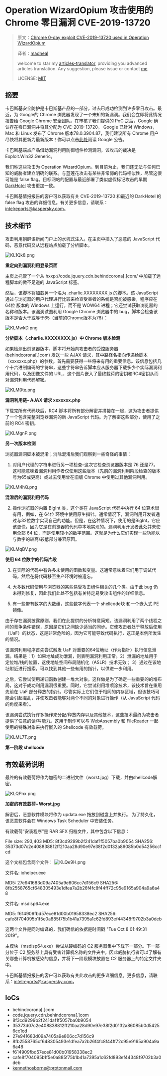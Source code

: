 # Operation WizardOpium 攻击使用的 Chrome 零日漏洞 CVE-2019-13720

>原文：[Chrome 0-day exploit CVE-2019-13720 used in Operation WizardOpium](https://securelist.com/chrome-0-day-exploit-cve-2019-13720-used-in-operation-wizardopium/94866/)
>
>译者：[madneal](https://github.com/madneal)
>
>welcome to star my [articles-translator](https://github.com/neal1991/articles-translator/), providing you advanced articles translation. Any suggestion, please issue or contact [me](mailto:bing@stu.ecnu.edu.cn)
>
>LICENSE: [MIT](https://opensource.org/licenses/MIT)

## 摘要

卡巴斯基安全防护是卡巴斯基产品的一部分，过去已成功检测到许多零日攻击。最近，为 Google的 Chrome 浏览器发现了一个未知的新漏洞。我们会立即将此情况报告给 Google Chrome 安全团队。在审核了我们提供的 PoC 之后，Google 确认存在零日漏洞并将其分配为 CVE-2019-13720。 Google 已针对 Windows，Mac 和 Linux 发布了 Chrome 版本78.0.3904.87，我们建议所有 Chrome 用户尽快将其更新为最新版本！你可以点击[此处](https://chromereleases.googleblog.com/2019/10/stable-channel-update-for-desktop_31.html)阅读 Google 公告。

卡巴斯基端点产品借助漏洞利用防御组件检测漏洞。该攻击的裁决是 Exploit.Win32.Generic。

我们称这些攻击为 Operation WizardOpium。到目前为止，我们还无法与任何已知的威胁者建立明确的联系。与蓝莲花攻击有某些非常弱的代码相似性，尽管这很可能是 false flag。目标网站的配置与最近部署了类似虚假标记攻击的早期 [DarkHotel](https://securelist.com/the-darkhotel-apt/66779/) 攻击更加一致。

卡巴斯基情报报告的客户可以获取有关 CVE-2019-13720 和最近的 DarkHotel 的 false flag 攻击的详细信息。有关更多信息，请联系：intelreports@kaspersky.com。

## 技术细节

攻击利用朝鲜语新闻门户上的水坑式注入。在主页中插入了恶意的 JavaScript 代码，恶意代码又从远程站点加载了分析脚本。

![KL1Qk8.png](https://s2.ax1x.com/2019/11/02/KL1Qk8.png)

**重定向到漏洞利用登录页面**

主页上托管了一个从 hxxp://code.jquery.cdn.behindcorona[.]com/ 中加载了远程脚本的微不足道的 JavaScript 标签。

然后，该脚本将加载另一个名为 .charlie.XXXXXXXX.js 的脚本。该 JavaScript 通过与浏览器的用户代理进行比较来检查受害者的系统是否能被感染，程序应在 64位 版本的 Windows 上运行，而不是 WOW64 进程；它还尝试获取浏览器的名称和版本。该漏洞试图利用 Google Chrome 浏览器中的 bug，脚本会检查该版本是否大于或等于65（当前的Chrome版本为78）：

![KLMwkD.png](https://s2.ax1x.com/2019/11/02/KLMwkD.png)

**分析脚本（.charlie.XXXXXXXX.js）中 Chrome 版本检测**

如果检测出浏览器版本，脚本将开始向攻击者的受控服务器 (behindcorona[.]com) 发送一些 AJAX 请求，其中路径名指向传递给脚本（xxxxxxx.php）的参数。首先需要获得一些将来有用的重要信息。该信息包括几个十六进制编码的字符串，这些字符串告诉脚本应从服务器下载多少个实际漏洞利用代码，以及图像文件的 URL，这个图片嵌入了最终载荷的密钥和RC4密钥从而对漏洞利用代码解密。

![KLM0te.png](https://s2.ax1x.com/2019/11/02/KLM0te.png)

**漏洞利用链– AJAX 请求 xxxxxxx.php**

下载完所有代码块后，RC4 脚本将所有部分解密并拼接在一起，这为攻击者提供了一个包含完整浏览器漏洞的新 JavaScript 代码。为了解密这些部分，使用了之前的 RC4 密钥。

![KLMgnP.png](https://s2.ax1x.com/2019/11/02/KLMgnP.png)

**另一次版本检测**

浏览器漏洞脚本被混淆；消除混淆后我们观察到一些奇怪的事情：

1. 对用户代理的字符串进行另一项检查–这次它检查浏览器版本是 76 还是77。这可能意味着漏洞利用作者仅使用这些版本（先前的漏洞利用阶段检查的版本号为65或更高）或过去使用曾在旧版 Chrome 中使用过其他漏洞利用。

![KLM4hQ.png](https://s2.ax1x.com/2019/11/02/KLM4hQ.png)

**混淆后的漏洞利用代码**

2. 操作浏览器的内置 BigInt 类，这个类在 JavaScript 代码中执行 64 位算术很有用，例如，在 64位 环境中使用原生指针。通常情况下，漏洞利用开发者通过与32位数字实现自己的功能。但是，在这种情况下，使用的是BigInt，它应该更快，因为它是在浏览器的代码中本地实现的。漏洞利用开发者此处并未使用全部 64 位，而是使用较小的数字范围。这就是为什么它们实现一些功能以与数字的较高/较低部分兼容原因。

![KLMqBV.png](https://s2.ax1x.com/2019/11/02/KLMqBV.png)

**使用 64 位数字的代码片段**

3. 在实际的代码中有许多未使用的函数和变量。这通常意味着它们用于调试代码，然后在将代码移至生产环境时被遗忘。

4. 大多数代码使用与浏览器的某些易受攻击组件相关的几个类。由于此 bug 仍未得到修复，因此我们此处不包括有关特定易受攻击组件的详细信息。

5. 有一些带有数字的大数组，这些数字代表一个 shellcode块 和一个嵌入式 PE 镜像。

由于存在漏洞披露原则，我们在此提供的分析特意简短。该漏洞利用了两个线程之间的竞争条件错误，原因是它们之间缺少适当的同步。它使攻击者处于释放后使用（UaF）的状态，这是非常危险的，因为它可能导致代码执行，这正是本例所发生的情况。

该漏洞利用程序首先尝试触发 UaF 对重要的64位地址（作为指针）执行信息泄漏。结果是：1）如果地址成功泄漏，则表明漏洞利用正常。2）泄漏的地址用于定位堆/栈的位置，这使地址空间布局随机化（ASLR）技术无效； 3）通过在该地址附近进行搜索，可以找到其他一些有用的指针，以供进一步利用。

之后，它尝试使用递归函数创建一堆大对象。这样做是为了确定一些重要的的堆布局，这对于成功利用漏洞很重要。同时，它尝试利用堆喷涂技术，该技术旨在重用先前在 UaF 部分释放的指针。尽管实际上它们位于相同的内存区域，但该技巧可能会引起混乱，并使攻击者能够对两个不同的对象进行操作（从 JavaScript 代码的角度来看）。

该漏洞尝试执行许多操作来分配/释放内存以及其他技术，这些技术最终为攻击者提供了任意的读/写能力。这用于制作可以与 WebAssembly 和 FileReader 一起使用的特殊对象来执行嵌入的 Shellcode 有效载荷。

![KLML7T.png](https://s2.ax1x.com/2019/11/02/KLML7T.png)

**第一阶段 shellcode**

## 有效载荷说明

最终的有效载荷将作为加密的二进制文件（worst.jpg）下载，并由shellcode解密。

![KLQPnx.png](https://s2.ax1x.com/2019/11/02/KLQPnx.png)

**加密的有效载荷– Worst.jpg**

解密后，恶意软件模块将作为 updata.exe 拖放到磁盘上并执行。 为了持久化，该恶意软件会在 Windows Task Scheduler 中安装任务。

有效载荷“安装程序”是 RAR SFX 归档文件，其中包含以下信息：

File size: 293,403
MD5: 8f3cd9299b2f241daf1f5057ba0b9054
SHA256: 35373d07c2e408838812ff210aa28d90e97e38f2d0132a86085b0d54256cc1cd

这个文档包含两个文件：
![KLQe9H.png](https://s2.ax1x.com/2019/11/02/KLQe9H.png)

文件名: iohelper.exe

MD5: 27e941683d09a7405a9e806cc7d156c9
SHA256: 8fb2558765cf648305493e1dfea7a2b26f4fc8f44ff72c95e9165a904a9a6a48

文件名: msdisp64.exe

MD5: f614909fbd57ece81d00b01958338ec2
SHA256: cafe8f704095b1f5e0a885f75b1b41a7395a1c62fd893ef44348f9702b3a0deb

这两个文件是同时编译的，我们确信的依据是时间戳 "Tue Oct 8 01:49:31 2019”。

主模块（msdisp64.exe）尝试从硬编码的 C2 服务器集中下载下一部分。下一部分位于 C2 服务器上具有受害计算机名称的文件夹中，因此威胁执行者可以了解有关哪些计算机被感染的信息，并将下一阶段模块放置在 C2 服务器上的特定文件夹中。

卡巴斯基情报报告的客户可以获取有关此攻击的更多详细信息。更多信息，请联系：intelreports@kaspersky.com。

## IoCs

* behindcorona[.]com
* code.jquery.cdn.behindcorona[.]com
* 8f3cd9299b2f241daf1f5057ba0b9054
* 35373d07c2e408838812ff210aa28d90e97e38f2d0132a86085b0d54256cc1cd
* 27e941683d09a7405a9e806cc7d156c9
* 8fb2558765cf648305493e1dfea7a2b26f4fc8f44ff72c95e9165a904a9a6a48
* f614909fbd57ece81d00b01958338ec2
* cafe8f704095b1f5e0a885f75b1b41a7395a1c62fd893ef44348f9702b3a0deb
* kennethosborne@protonmail.com


 

 
